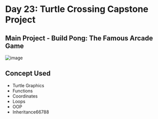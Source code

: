 # Day 23: Turtle Crossing Capstone Project

## Main Project - Build Pong: The Famous Arcade Game
![image](https://github.com/user-attachments/assets/ce5d9cf3-cb1e-4dd4-a07a-8a36163236a3)

## Concept Used
- Turtle Graphics
- Functions
- Coordinates
- Loops
- OOP
- Inheritance66788
